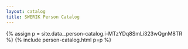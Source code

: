 ```yaml
---
layout: catalog
title: SWERIK Person Catalog
---
```

{% assign p = site.data._person-catalog.i-MTzYDq8SmLi323wQgnM8TR %}
{% include person-catalog.html p=p %}

